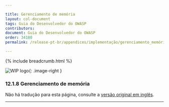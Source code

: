 ```yaml
---

title: Gerenciamento de memória
layout: col-document
tags: Guia do Desenvolvedor do OWASP
contributors:
document: Guia do Desenvolvedor do OWASP
order: 34180
permalink: /release-pt-br/appendices/implementação/gerenciamento_memória/

---
```


{% include breadcrumb.html %}

<style type="text/css">
.image-right {
  height: 180px;
  display: block;
  margin-left: auto;
  margin-right: auto;
  float: right;
}
</style>

![WIP logo](../../../assets/images/dg_wip.png "Trabalho em andamento"){: .image-right }

### 12.1.8 Gerenciamento de memória

Não há tradução para esta página, consulte a [versão original em inglês][release140108].

----

[release140108]: https://github.com/OWASP/www-project-developer-guide/blob/main/draft/14-appendices/01-implementation-dos-donts/08-memory-management.md
